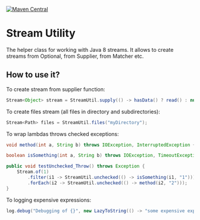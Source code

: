[![Maven Central](https://maven-badges.herokuapp.com/maven-central/org.jmmo/stream-util/badge.png)](https://maven-badges.herokuapp.com/maven-central/org.jmmo/stream-util)

# Stream Utility

The helper class for working with Java 8 streams. It allows to create streams from Optional, from Supplier, from Matcher etc. 

## How to use it?

To create stream from supplier function:

```java
Stream<Object> stream = StreamUtil.supply(() -> hasData() ? read() : null);
```
  
To create files stream (all files in directory and subdirectories):

```java
Stream<Path> files = StreamUtil.files("myDirectory");
```

To wrap lambdas throws checked exceptions:
 
```java
void method(int a, String b) throws IOException, InterruptedException { }

boolean isSomething(int a, String b) throws IOException, TimeoutException { return true; }

public void testUnchecked_Throw() throws Exception {
    Stream.of(1)
        .filter(i1 -> StreamUtil.unchecked(() -> isSomething(i1, "1")))
        .forEach(i2 -> StreamUtil.unchecked(() -> method(i2, "2")));
}
```

To logging expensive expressions:
 
```java
log.debug("Debugging of {}", new LazyToString(() -> "some expensive expression"));
```
